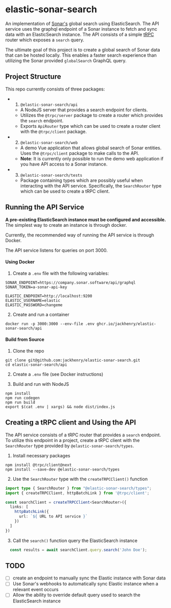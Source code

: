 # elastic-sonar-search

An implementation of [Sonar's](https://sonar.software/) global search using ElasticSearch. The API service uses the graphql endpoint of a Sonar instance to fetch and sync data with an ElasticSearch instance. The API consists of a simple [tRPC](https://trpc.io/) router which exposes a `search` query.

The ultimate goal of this project is to create a global search of Sonar data that can be hosted locally. This enables a faster search experience than utilizing the Sonar provided `globalSearch` GraphQL query.

## Project Structure

This repo currently consists of three packages:

* 1. `@elastic-sonar-search/api`
  * A NodeJS server that provides a search endpoint for clients.
  * Utilizes the `@trpc/server` package to create a router which provides the `search` endpoint.
  * Exports `ApiRouter` type which can be used to create a router client with the `@trpc/client` package.
* 2. `@elastic-sonar-search/web`
  * A demo Vue application that allows global search of Sonar entities. Uses the `@trpc/client` package to make calls to the API.
  * **Note**: It is currently only possible to run the demo web application if you have API access to a Sonar instance.
* 3. `@elastic-sonar-search/tests`
  * Package containing types which are possibly useful when interacting with the API service. Specifically, the `SearchRouter` type which can be used to create a tRPC client.

## Running the API Service

**A pre-existing ElasticSearch instance must be configured and accessible.** The simplest way to create an instance is through docker. 

Currently, the recommended way of running the API service is through Docker.

The API service listens for queries on port 3000.

#### Using Docker

1. Create a `.env` file with the following variables:
```env
SONAR_ENDPOINT=https://company.sonar.software/api/graphql
SONAR_TOKEN=a-sonar-api-key

ELASTIC_ENDPOINT=http://localhost:9200
ELASTIC_USERNAME=elastic
ELASTIC_PASSWORD=changeme
```

2. Create and run a container
```
docker run -p 3000:3000 --env-file .env ghcr.io/jackhenry/elastic-sonar-search/api
```

#### Build from Source

1. Clone the repo
```
git clone git@github.com:jackhenry/elastic-sonar-search.git
cd elastic-sonar-search/api
``` 

2. Create a `.env` file (see Docker instructions)

3. Build and run with NodeJS 
```
npm install
npm run codegen
npm run build
export $(cat .env | xargs) && node dist/index.js
```

## Creating a tRPC client and Using the API

The API service consists of a tRPC router that provides a `search` endpoint. To utilize this endpoint in a project, create a tRPC client with the `SearchRouter` type provided by `@elastic-sonar-search/types`.

1. Install necessary packages
```
npm install @trpc/client@next
npm install --save-dev @elastic-sonar-search/types
```

2. Use the `SearchRouter` type with the `createTRPCClient()` function
```ts
import type { SearchRouter } from "@elastic-sonar-search/types";
import { createTRPCClient, httpBatchLink } from '@trpc/client';

const searchClient = createTRPCClient<SearchRouter>({
  links: [
    httpBatchLink({
      url: `${ URL to API service }`
    })
  ]
})
```

3. Call the `search()` function query the ElasticSearch instance

```ts
  const results = await searchClient.query.search('John Doe');
```

## TODO

- [ ] create an endpoint to manually sync the Elastic instance with Sonar data
- [ ] Use Sonar's webhooks to automatically sync Elastic instance when a relevant event occurs
- [ ] Allow the ability to override default query used to search the ElasticSearch instance